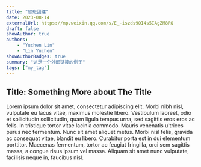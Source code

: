 ```yaml
---
title: "智班团建"
date: 2023-08-14
externalUrl: https://mp.weixin.qq.com/s/E_-iszds9QI4s5IAgZM8RQ
draft: false
showAuthor: true
authors:
    - "Yuchen Lin"
    - "Lin Yuchen"
showAuthorBadges: true
summary: "这是一个外部链接的例子"
tags: ["my_tag"]
---
```


## Title: Something More about The Title

Lorem ipsum dolor sit amet, consectetur adipiscing elit. Morbi nibh nisl, vulputate eu lacus vitae, maximus molestie libero. Vestibulum laoreet, odio et sollicitudin sollicitudin, quam ligula tempus urna, sed sagittis eros eros ac felis. In tristique tortor vitae lacinia commodo. Mauris venenatis ultrices purus nec fermentum. Nunc sit amet aliquet metus. Morbi nisl felis, gravida ac consequat vitae, blandit eu libero. Curabitur porta est in dui elementum porttitor. Maecenas fermentum, tortor ac feugiat fringilla, orci sem sagittis massa, a congue risus ipsum vel massa. Aliquam sit amet nunc vulputate, facilisis neque in, faucibus nisl.